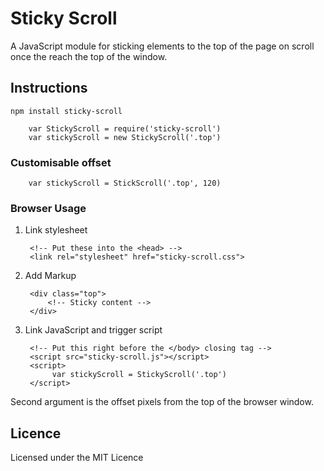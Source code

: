 # Sticky Scroll

A JavaScript module for sticking elements to the top of the page on scroll once the reach the top of the window.

## Instructions

`npm install sticky-scroll`

		var StickyScroll = require('sticky-scroll')
		var stickyScroll = new StickyScroll('.top')

### Customisable offset

		var stickyScroll = StickScroll('.top', 120)

### Browser Usage

1. Link stylesheet

		<!-- Put these into the <head> -->
		<link rel="stylesheet" href="sticky-scroll.css">

2. Add Markup

		<div class="top">
			<!-- Sticky content -->
		</div>

3. Link JavaScript and trigger script 

		<!-- Put this right before the </body> closing tag -->
		<script src="sticky-scroll.js"></script>
		<script>
			 var stickyScroll = StickyScroll('.top')
		</script>


Second argument is the offset pixels from the top of the browser window.		

## Licence

Licensed under the MIT Licence 